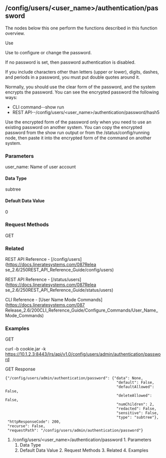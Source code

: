 ## /config/users/<user_name>/authentication/password

The nodes below this one perform the functions described in this function
overview.

Use

Use to configure or change the password.

If no password is set, then password authentication is disabled.

If you include characters other than letters (upper or lower), digits, dashes,
and periods in a password, you must put double quotes around it.

Normally, you should use the clear form of the password, and the system
encrypts the password. You can see the encrypted password the following ways:

  * CLI command--show run
  * REST API--/config/users/<user_name>/authentication/password/hash5

Use the encrypted form of the password only when you need to use an existing
password on another system. You can copy the encrypted password from the show
run output or from the /status/config/running node, then paste it into the
encrypted form of the command on another system.

### Parameters

user_name: Name of user account

#### Data Type

subtree

#### Default Data Value

0

### Request Methods

GET

### Related

REST API Reference - [/config/users](https://docs.lineratesystems.com/087Relea
se_2.6/250REST_API_Reference_Guide/config/users)

REST API Reference - [/status/users](https://docs.lineratesystems.com/087Relea
se_2.6/250REST_API_Reference_Guide/status/users)

CLI Reference - [User Name Mode Commands](https://docs.lineratesystems.com/087
Release_2.6/200CLI_Reference_Guide/Configure_Commands/User_Name_Mode_Commands)

### Examples

GET

curl -b cookie.jar -k
https://10.1.2.3:8443/lrs/api/v1.0/config/users/admin/authentication/password

GET Response

    
    
    {"/config/users/admin/authentication/password": {"data": None,
                                                      "default": False,
                                                      "defaultAllowed": False,
                                                      "deleteAllowed": False,
                                                      "numChildren": 2,
                                                      "redacted": False,
                                                      "sensitive": False,
                                                      "type": "subtree"},
     "httpResponseCode": 200,
     "recurse": False,
     "requestPath": "/config/users/admin/authentication/password"}
    

  1. /config/users/<user_name>/authentication/password
    1. Parameters
      1. Data Type
      2. Default Data Value
    2. Request Methods
    3. Related
    4. Examples

